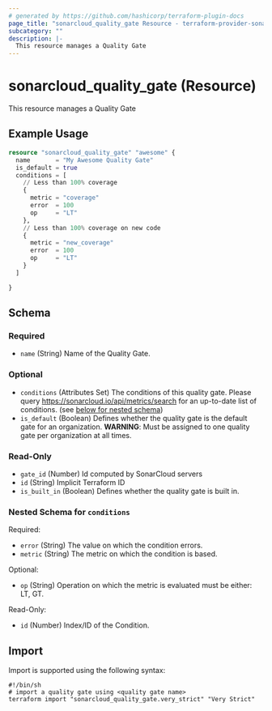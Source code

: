 ```yaml
---
# generated by https://github.com/hashicorp/terraform-plugin-docs
page_title: "sonarcloud_quality_gate Resource - terraform-provider-sonarcloud"
subcategory: ""
description: |-
  This resource manages a Quality Gate
---
```


# sonarcloud_quality_gate (Resource)

This resource manages a Quality Gate

## Example Usage

```terraform
resource "sonarcloud_quality_gate" "awesome" {
  name       = "My Awesome Quality Gate"
  is_default = true
  conditions = [
    // Less than 100% coverage
    {
      metric = "coverage"
      error  = 100
      op     = "LT"
    },
    // Less than 100% coverage on new code
    {
      metric = "new_coverage"
      error  = 100
      op     = "LT"
    }
  ]

}
```

<!-- schema generated by tfplugindocs -->
## Schema

### Required

- `name` (String) Name of the Quality Gate.

### Optional

- `conditions` (Attributes Set) The conditions of this quality gate. Please query https://sonarcloud.io/api/metrics/search for an up-to-date list of conditions. (see [below for nested schema](#nestedatt--conditions))
- `is_default` (Boolean) Defines whether the quality gate is the default gate for an organization. **WARNING**: Must be assigned to one quality gate per organization at all times.

### Read-Only

- `gate_id` (Number) Id computed by SonarCloud servers
- `id` (String) Implicit Terraform ID
- `is_built_in` (Boolean) Defines whether the quality gate is built in.

<a id="nestedatt--conditions"></a>
### Nested Schema for `conditions`

Required:

- `error` (String) The value on which the condition errors.
- `metric` (String) The metric on which the condition is based.

Optional:

- `op` (String) Operation on which the metric is evaluated must be either: LT, GT.

Read-Only:

- `id` (Number) Index/ID of the Condition.

## Import

Import is supported using the following syntax:

```shell
#!/bin/sh
# import a quality gate using <quality gate name>
terraform import "sonarcloud_quality_gate.very_strict" "Very Strict"
```
